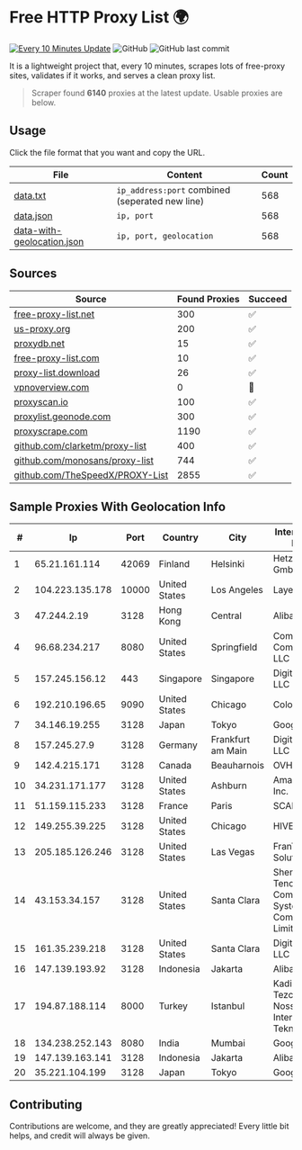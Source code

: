 
# Free HTTP Proxy List 🌍

[![Every 10 Minutes Update](https://github.com/mertguvencli/http-proxy-list/actions/workflows/main.yml/badge.svg?branch=main)](https://github.com/mertguvencli/http-proxy-list/actions/workflows/main.yml)
![GitHub](https://img.shields.io/github/license/mertguvencli/http-proxy-list)
![GitHub last commit](https://img.shields.io/github/last-commit/mertguvencli/http-proxy-list)

It is a lightweight project that, every 10 minutes, scrapes lots of free-proxy sites, validates if it works, and serves a clean proxy list.


> Scraper found **6140** proxies at the latest update. Usable proxies are below.

## Usage

Click the file format that you want and copy the URL.


|File|Content|Count|
|----|-------|-----|
|[data.txt](https://raw.githubusercontent.com/mertguvencli/http-proxy-list/main/proxy-list/data.txt)|`ip_address:port` combined (seperated new line)|568|
|[data.json](https://raw.githubusercontent.com/mertguvencli/http-proxy-list/main/proxy-list/data.json)|`ip, port`|568|
|[data-with-geolocation.json](https://raw.githubusercontent.com/mertguvencli/http-proxy-list/main/proxy-list/data-with-geolocation.json)|`ip, port, geolocation`|568|

## Sources

|Source|Found Proxies|Succeed|
|------|-------------|-------|
|[free-proxy-list.net](https://free-proxy-list.net)|300|✅|
|[us-proxy.org](https://www.us-proxy.org)|200|✅|
|[proxydb.net](http://proxydb.net)|15|✅|
|[free-proxy-list.com](https://free-proxy-list.com/?page=&port=&type%5B%5D=http&type%5B%5D=https&up_time=0&search=Search)|10|✅|
|[proxy-list.download](https://www.proxy-list.download/HTTP)|26|✅|
|[vpnoverview.com](https://vpnoverview.com/privacy/anonymous-browsing/free-proxy-servers)|0|🚫|
|[proxyscan.io](https://www.proxyscan.io)|100|✅|
|[proxylist.geonode.com](https://proxylist.geonode.com/api/proxy-list?limit=300&page=1&sort_by=lastChecked&sort_type=desc&protocols=http,https)|300|✅|
|[proxyscrape.com](https://api.proxyscrape.com/v2/?request=displayproxies&protocol=http&timeout=10000&country=all&ssl=all&anonymity=all)|1190|✅|
|[github.com/clarketm/proxy-list](https://raw.githubusercontent.com/clarketm/proxy-list/master/proxy-list-raw.txt)|400|✅|
|[github.com/monosans/proxy-list](https://raw.githubusercontent.com/monosans/proxy-list/main/proxies/http.txt)|744|✅|
|[github.com/TheSpeedX/PROXY-List](https://raw.githubusercontent.com/TheSpeedX/PROXY-List/master/http.txt)|2855|✅|


## Sample Proxies With Geolocation Info

|#|Ip|Port|Country|City|Internet Service Provider|
|-|--|----|-------|----|-------------------------|
|1|65.21.161.114|42069|Finland|Helsinki|Hetzner Online GmbH|
|2|104.223.135.178|10000|United States|Los Angeles|LayerHost|
|3|47.244.2.19|3128|Hong Kong|Central|Alibaba.com LLC|
|4|96.68.234.217|8080|United States|Springfield|Comcast Cable Communications, LLC|
|5|157.245.156.12|443|Singapore|Singapore|DigitalOcean, LLC|
|6|192.210.196.65|9090|United States|Chicago|ColoCrossing|
|7|34.146.19.255|3128|Japan|Tokyo|Google LLC|
|8|157.245.27.9|3128|Germany|Frankfurt am Main|DigitalOcean, LLC|
|9|142.4.215.171|3128|Canada|Beauharnois|OVH SAS|
|10|34.231.171.177|3128|United States|Ashburn|Amazon.com, Inc.|
|11|51.159.115.233|3128|France|Paris|SCALEWAY|
|12|149.255.39.225|3128|United States|Chicago|HIVELOCITY, Inc.|
|13|205.185.126.246|3128|United States|Las Vegas|FranTech Solutions|
|14|43.153.34.157|3128|United States|Santa Clara|Shenzhen Tencent Computer Systems Company Limited|
|15|161.35.239.218|3128|United States|Santa Clara|DigitalOcean, LLC|
|16|147.139.193.92|3128|Indonesia|Jakarta|Alibaba.com LLC|
|17|194.87.188.114|8000|Turkey|Istanbul|Kadir Huseyin Tezcan Nosspeed Internet Teknolojileri|
|18|134.238.252.143|8080|India|Mumbai|Google LLC|
|19|147.139.163.141|3128|Indonesia|Jakarta|Alibaba.com LLC|
|20|35.221.104.199|3128|Japan|Tokyo|Google LLC|



## Contributing

Contributions are welcome, and they are greatly appreciated! Every
little bit helps, and credit will always be given.

